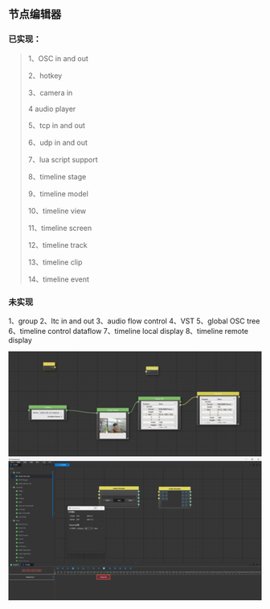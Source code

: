 ## 节点编辑器
### 已实现：
> 1、OSC in and out
> 
> 2、hotkey
> 
> 3、camera in
> 
> 4 audio player
> 
> 5、tcp in and out
> 
> 6、udp in and out
> 
> 7、lua script support
> 
> 8、timeline stage
> 
> 9、timeline model
> 
> 10、timeline view
> 
> 11、timeline screen
> 
> 12、timeline track
> 
> 13、timeline clip
> 
> 14、timeline event


### 未实现
1、group
2、ltc in and out
3、audio flow control
4、VST
5、global OSC tree
6、timeline control dataflow
7、timeline local display
8、timeline remote display

![capture.png](images%2Fcapture.png)
![capture2.png](images%2Fcapture2.png)
